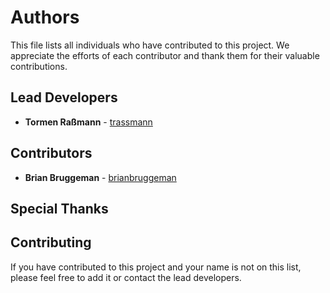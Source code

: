 # Authors

This file lists all individuals who have contributed to this project. We appreciate the efforts of each contributor and thank them for their valuable contributions.

## Lead Developers

- **Tormen Raßmann** - [trassmann](https://github.com/trassmann)

## Contributors

- **Brian Bruggeman** - [brianbruggeman](https://github.com/brianbruggeman)

## Special Thanks


## Contributing

If you have contributed to this project and your name is not on this list, please feel free to add it or contact the lead developers.

